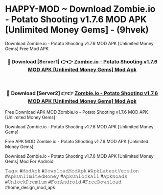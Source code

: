 # HAPPY-MOD ~ Download Zombie.io - Potato Shooting v1.7.6 MOD APK [Unlimited Money Gems] - (9hvek)
Download Zombie.io - Potato Shooting v1.7.6 MOD APK [Unlimited Money Gems] Free Mod APK

<div align="center">
<h3>🔴 Download [Server1] 👉👉 <a href="https://apk-comot.site?title=Zombie.io_-_Potato_Shooting_v1.7.6_MOD_APK_[Unlimited_Money_Gems]">Zombie.io - Potato Shooting v1.7.6 MOD APK [Unlimited Money Gems] Mod Apk</a></h3><br>

<h3>🔴 Download [Server2] 👉👉 <a href="https://apk-comot.site?title=Zombie.io_-_Potato_Shooting_v1.7.6_MOD_APK_[Unlimited_Money_Gems]">Zombie.io - Potato Shooting v1.7.6 MOD APK [Unlimited Money Gems] Mod Apk</a></h3>
</div>


Free Download APK MOD Zombie.io - Potato Shooting v1.7.6 MOD APK [Unlimited Money Gems]

Download Zombie.io - Potato Shooting v1.7.6 MOD APK [Unlimited Money Gems] 

Free APK MOD Zombie.io - Potato Shooting v1.7.6 MOD APK [Unlimited Money Gems] 

Download Zombie.io - Potato Shooting v1.7.6 MOD APK [Unlimited Money Gems] Mod For Android

𝚃𝚊𝚐𝚜: #𝙼𝚘𝚍𝙰𝚙𝚔 #𝙳𝚘𝚠𝚗𝚕𝚘𝚊𝚍𝙼𝚘𝚍𝙰𝚙𝚔 #𝙰𝚙𝚔𝙻𝚊𝚝𝚎𝚜𝚝𝚅𝚎𝚛𝚜𝚒𝚘𝚗 #𝙰𝚙𝚔𝚄𝚗𝚕𝚒𝚖𝚒𝚝𝚎𝚍𝙼𝚘𝚗𝚎𝚢 #𝙰𝚙𝚔𝚄𝚗𝚕𝚘𝚌𝚔𝙰𝚕𝚕 #𝙰𝚙𝚔𝙽𝚘𝙰𝚍𝚜 #𝚄𝚗𝚕𝚘𝚌𝚔𝙿𝚛𝚎𝚖𝚒𝚞𝚖 #𝙵𝚘𝚛𝙰𝚗𝚍𝚛𝚘𝚒𝚍 #𝙵𝚛𝚎𝚎𝙳𝚘𝚠𝚗𝚕𝚘𝚊𝚍 #home_design_mod_apk